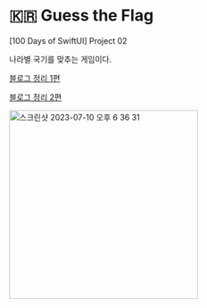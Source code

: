 # 🇰🇷 Guess the Flag

[100 Days of SwiftUI] Project 02

나라별 국기를 맞추는 게임이다.

[블로그 정리 1편](https://myzzu-can.tistory.com/entry/100-Days-of-SwiftUI-Project-2-Guess-the-Flag1-1)

[블로그 정리 2편](https://myzzu-can.tistory.com/entry/100-Days-of-SwiftUI-Project-2-Guess-the-Flag2-1)


<img width="338" alt="스크린샷 2023-07-10 오후 6 36 31" src="https://github.com/snnzzoo/guess_the_flag/assets/104806801/0bbc3f29-ac7c-49d1-ad34-4b3c8757f397">


|  |  |  |
|--|--|--|
